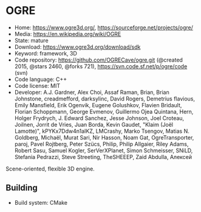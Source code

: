 # OGRE

- Home: https://www.ogre3d.org/, https://sourceforge.net/projects/ogre/
- Media: https://en.wikipedia.org/wiki/OGRE
- State: mature
- Download: https://www.ogre3d.org/download/sdk
- Keyword: framework, 3D
- Code repository: https://github.com/OGRECave/ogre.git (@created 2015, @stars 2460, @forks 721), https://svn.code.sf.net/p/ogre/code (svn)
- Code language: C++
- Code license: MIT
- Developer: A.J. Gardner, Alex Choi, Assaf Raman, Brian, Brian Johnstone, creadmefford, darksylinc, David Rogers, Demetrius flavious, Emily Mansfield, Erik Ogenvik, Eugene Golushkov, Flavien Bridault, Florian Schoppmann, George Evmenov, Guillermo Ojea Quintana, Hern, Holger Frydrych, J. Edward Sanchez, Jesse Johnson, Joel Croteau, Joilnen, Jorrit de Vries, Juan Borda, Kevin Gaudet, "Klaim (Joël Lamotte)", kPYKx7Ddw4n1aIKZ, LMCrashy, Marko Tsengov, Matias N. Goldberg, Michaël, Murat Sari, Nir Hasson, Noam Gat, OgreTransporter, paroj, Pavel Rojtberg, Peter Szücs, Philip, Philip Allgaier, Riley Adams, Robert Sasu, Samuel Kogler, SerVerXPlanet, Simon Schmeisser, SNiLD, Stefania Pedrazzi, Steve Streeting, TheSHEEEP, Zaid Abdulla, Алексей

Scene-oriented, flexible 3D engine.

## Building

- Build system: CMake
